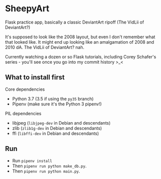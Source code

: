 # SheepyArt

Flask practice app, basically a classic DeviantArt ripoff
(The VidLii of DeviantArt?)

It's supposed to look like the 2008 layout, but even I don't remember
what that looked like. It might end up looking like an amalgamation of
2008 and 2010 dA. The VidLii of DeviantArt? nah.

Currently watching a dozen or so Flask tutorials,
including Corey Schafer's series - you'll see once you go into
my commit history >_<


## What to install first
Core dependencies
  * Python 3.7 (3.5 if using the `py35` branch)
  * Pipenv (make sure it's the Python 3 pipenv!)

PIL dependencies
  * libjpeg (`libjpeg-dev` in Debian and descendants)
  * zlib (`zlib1g-dev` in Debian and descendants)
  * ffi (`libffi-dev` in Debian and descendants)

## Run
  * Run `pipenv install`
  * Then `pipenv run python make_db.py`.
  * Then `pipenv run python main.py`.
